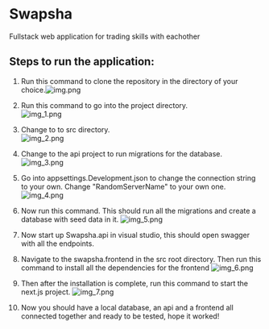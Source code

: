 # Swapsha
Fullstack web application for trading skills with eachother

## Steps to run the application:

1. Run this command to clone the repository in the directory of your choice.![img.png](readme-images/img.png)


2. Run this command to go into the project directory. </br>![img_1.png](readme-images/img_1.png)


3. Change to to src directory. </br> ![img_2.png](readme-images/img_2.png)


4. Change to the api project to run migrations for the database.</br> ![img_3.png](readme-images/img_3.png)


5. Go into appsettings.Development.json to change the connection string to your own. Change "RandomServerName" to 
   your own one.
![img_4.png](readme-images/img_4.png)


6. Now run this command. This should run all the migrations and create a database with seed data in it. ![img_5.png](readme-images/img_5.png)


7. Now start up Swapsha.api in visual studio, this should open swagger with all the endpoints.


8. Navigate to the swapsha.frontend in the src root directory. Then run this command to install all the dependencies for the frontend
   ![img_6.png](readme-images/img_6.png)


9. Then after the installation is complete, run this command to start the next.js project. ![img_7.png](readme-images/img_7.png)


10. Now you should have a local database, an api and a frontend all connected together and ready to be tested, hope it worked!